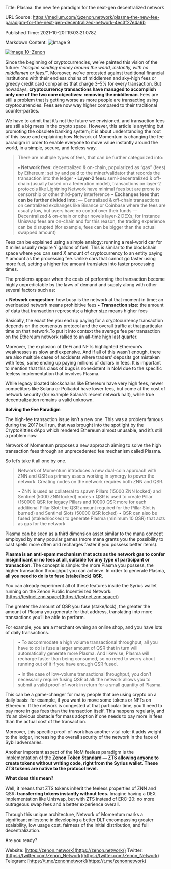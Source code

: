 Title: Plasma: the new fee paradigm for the next-gen decentralized network

URL Source: https://medium.com/@zenon.network/plasma-the-new-fee-paradigm-for-the-next-gen-decentralized-network-4ec3f27e4a6b

Published Time: 2021-10-20T19:03:21.078Z

Markdown Content:
![Image 9](https://miro.medium.com/v2/resize:fit:700/1*BJkjVZpkcVk1x5bmKezH0Q.png)

[![Image 10: Zenon](https://miro.medium.com/v2/resize:fill:44:44/1*rFXGQl3tfmku28AMjfzlAQ.png)](https://medium.com/@zenon.network?source=post_page---byline--4ec3f27e4a6b--------------------------------)

Since the beginning of cryptocurrencies, we’ve painted this vision of the future: _“Imagine sending money around the world, instantly, with no middlemen or fees!”_. Moreover, we’ve protested against traditional financial institutions with their endless chains of middlemen and sky-high fees or greedy credit card companies that charge 3–5% for every transaction. But nowadays, **cryptocurrency transactions have managed to accomplish only one of the two core objectives: removing the middleman**. Fees are still a problem that is getting worse as more people are transacting using cryptocurrencies. Fees are now way higher compared to their traditional counter-parties.

We have to admit that it’s not the future we envisioned, and transaction fees are still a big mess in the crypto space. However, this article is anything but promoting the obsolete banking system; it is about understanding the root of this issue and explaining how Network of Momentum is changing the fee paradigm in order to enable everyone to move value instantly around the world, in a simple, secure, and feeless way.

> There are multiple types of fees, that can be further categorized into:
>
> **• Network fees:** decentralized & on-chain, popularized as “gas” (fees) by Ethereum; set by and paid to the miner/validator that records the transaction into the ledger
> **• Layer-2 fees:** semi-decentralized & off-chain (usually based on a federation model), transactions on layer-2 protocols like Lightning Network have minimal fees but are prone to censorship or other third-party interference
> • **Exchanges fees that can be further divided into:**
> — Centralized & off-chain transactions on centralized exchanges like Binance or Coinbase where the fees are usually low, but users have no control over their funds
> — Decentralized & on-chain or other novels layer-2 DEXs; for instance Uniswap fees are on-chain and for this reason, the trading experience can be disrupted (for example, fees can be bigger than the actual swapped amount)

Fees can be explained using a simple analogy: running a real-world car for X miles usually require Y gallons of fuel. This is similar to the blockchain space where you can send X amount of cryptocurrency to an entity paying Y amount as the processing fee. Unlike cars that cannot go faster using more fuel, setting a higher fee amount translates into faster processing times.

The problems appear when the costs of performing the transaction become highly unpredictable by the laws of demand and supply along with other several factors such as:

• **Network congestion:** how busy is the network at that moment in time; an overloaded network means prohibitive fees
• **Transaction size:** the amount of data that transaction represents; a higher size means higher fees

Basically, the exact fee you end up paying for a cryptocurrency transaction depends on the consensus protocol and the overall traffic at that particular time on that network.To put it into context the average fee per transaction on the Ethereum network rallied to an all-time high last quarter.

Moreover, the explosion of DeFi and NFTs highlighted Ethereum’s weaknesses as slow and expensive. And if all of this wasn’t enough, there are also multiple cases of accidents where traders’ deposits got mistaken with fees, some ending up paying millions of dollars in fees. It is important to mention that this class of bugs is nonexistent in NoM due to the specific feeless implementation that involves Plasma.

While legacy bloated blockchains like Ethereum have very high fees, newer competitors like Solana or Polkadot have lower fees, but come at the cost of network security (for example Solana’s recent network halt), while true decentralization remains a valid unknown.

**Solving the Fee Paradigm**

The high-fee transaction issue isn’t a new one. This was a problem famous during the 2017 bull run, that was brought into the spotlight by the CryptoKitties dApp which rendered Ethereum almost unusable, and it’s still a problem now.

Network of Momentum proposes a new approach aiming to solve the high transaction fees through an unprecedented fee mechanism called Plasma.

So let’s take it all one by one.

> Network of Momentum introduces a new dual-coin approach with ZNN and QSR as primary assets working in synergy to power the network. Creating nodes on the network requires both ZNN and QSR.
>
> • ZNN is used as collateral to spawn Pillars (15000 ZNN locked) and Sentinel (5000 ZNN locked) nodes
> • QSR is used to create Pillar (150000 QSR for legacy Pillars and 10000 QSR more for each additional Pillar Slot; the QSR amount required for the Pillar Slot is burned) and Sentinel Slots (50000 QSR locked)
> • QSR can also be fused (staked/locked) to generate Plasma (minimum 10 QSR) that acts as gas for the network

Plasma can be seen as a third dimension asset similar to the mana concept employed by many popular games (more mana grants you the possibility to cast spells more often and recharges faster if you possess better items).

**Plasma is an anti-spam mechanism that acts as the network gas to confer insignificant or no fees at all, suitable for any type of participant or transaction.** The concept is simple: the more Plasma you possess, the higher transaction throughput you can achieve. In order to generate Plasma, **all you need to do is to fuse (stake/lock) QSR.**

You can already experiment all of these features inside the Syrius wallet running on the Zenon Public Incentivized Network: [https://testnet.znn.space](https://testnet.znn.space/)

The greater the amount of QSR you fuse (stake/lock), the greater the amount of Plasma you generate for that address, translating into more transactions you’ll be able to perform.

For example, you are a merchant owning an online shop, and you have lots of daily transactions.

> • To accommodate a high volume transactional throughput, all you have to do is fuse a larger amount of QSR that in turn will automatically generate more Plasma. And likewise, Plasma will recharge faster than being consumed, so no need to worry about running out of it if you have enough QSR fused.
>
> • In the case of low-volume transactional throughput, you don’t necessarily require fusing QSR at all: the network allows you to submit a valid proof-of-work in return for a small quantity of Plasma.

This can be a game-changer for many people that are using crypto on a daily basis: for example, if you want to move some tokens or NFTs on Ethereum. If the network is congested at that particular time, you’ll need to pay more in gas fees than the transaction itself. This happens regularly, and it’s an obvious obstacle for mass adoption if one needs to pay more in fees than the actual cost of the transaction.

Moreover, this specific proof-of-work has another vital role: it adds weight to the ledger, increasing the overall security of the network in the face of Sybil adversaries.

Another important aspect of the NoM feeless paradigm is the implementation of the **Zenon Token Standard — ZTS allowing anyone to create tokens without writing code, right from the Syrius wallet. These ZTS tokens are native to the protocol level.**

**What does this mean?**

Well, it means that ZTS tokens inherit the feeless properties of ZNN and QSR: **transferring tokens instantly without fees.** Imagine having a DEX implementation like Uniswap, but with ZTS instead of ERC-20: no more outrageous swap fees and a better experience overall.

Through this unique architecture, Network of Momentum marks a significant milestone in developing a better DLT encompassing greater scalability, low usage cost, fairness of the initial distribution, and full decentralization.

Are you ready?

Website: [https://zenon.network](https://zenon.network/)
Twitter: [https://twitter.com/Zenon_Network](https://twitter.com/Zenon_Network)
Telegram: [https://t.me/zenonnetwork](https://t.me/zenonnetwork)

